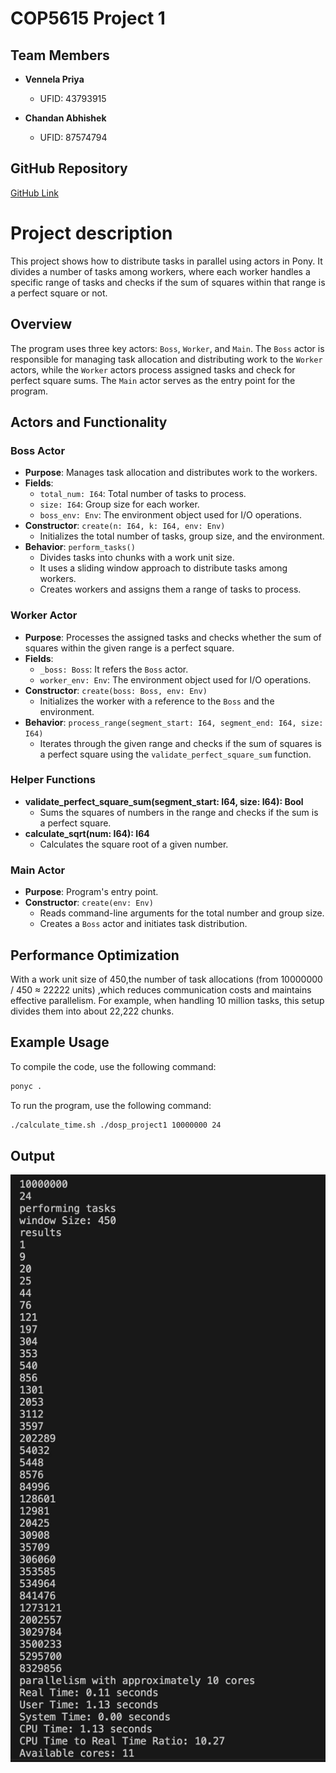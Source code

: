 
# COP5615 Project 1

## Team Members

- **Vennela Priya**  
  - UFID: 43793915

- **Chandan Abhishek**  
  - UFID: 87574794

## GitHub Repository

[GitHub Link](https://github.com/chandan25809/COP5615_Project_1)


# Project description

This project shows how to distribute tasks in parallel using actors in Pony. It divides a number of tasks among workers, where each worker handles a specific range of tasks and checks if the sum of squares within that range is a perfect square or not.

## Overview

The program uses three key actors: `Boss`, `Worker`, and `Main`. The `Boss` actor is responsible for managing task allocation and distributing work to the `Worker` actors, while the `Worker` actors process assigned tasks and check for perfect square sums. The `Main` actor serves as the entry point for the program.

## Actors and Functionality

### Boss Actor

- **Purpose**: Manages task allocation and distributes work to the workers.
- **Fields**:
  - `total_num: I64`: Total number of tasks to process.
  - `size: I64`: Group size for each worker.
  - `boss_env: Env`: The environment object used for I/O operations.
- **Constructor**: `create(n: I64, k: I64, env: Env)`
  - Initializes the total number of tasks, group size, and the environment.
- **Behavior**: `perform_tasks()`
  - Divides tasks into chunks with a work unit size.
  - It uses a sliding window approach to distribute tasks among workers.
  - Creates workers and assigns them a range of tasks to process.

### Worker Actor

- **Purpose**: Processes the assigned tasks and checks whether the sum of squares within the given range is a perfect square.
- **Fields**:
  - `_boss: Boss`: It refers the `Boss` actor.
  - `worker_env: Env`: The environment object used for I/O operations.
- **Constructor**: `create(boss: Boss, env: Env)`
  - Initializes the worker with a reference to the `Boss` and the environment.
- **Behavior**: `process_range(segment_start: I64, segment_end: I64, size: I64)`
  - Iterates through the given range and checks if the sum of squares is a perfect square using the `validate_perfect_square_sum` function.

### Helper Functions

- **validate_perfect_square_sum(segment_start: I64, size: I64): Bool**
  - Sums the squares of numbers in the range and checks if the sum is a perfect square.
- **calculate_sqrt(num: I64): I64**
  - Calculates the square root of a given number.

### Main Actor

- **Purpose**: Program's entry point.
- **Constructor**: `create(env: Env)`
  - Reads command-line arguments for the total number and group size.
  - Creates a `Boss` actor and initiates task distribution.

## Performance Optimization

With a work unit size of 450,the number of task allocations (from 10000000 / 450 ≈ 22222 units) ,which reduces communication costs and maintains effective parallelism. For example, when handling 10 million tasks, this setup divides them into about 22,222 chunks.

## Example Usage
To compile the code, use the following command:

```bash
ponyc .
```
To run the program, use the following command:

```bash
./calculate_time.sh ./dosp_project1 10000000 24
```
## Output

![Output](./output.jpeg)

